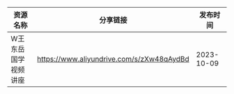 | 资源名称       | 分享链接                                      | 发布时间       |
| ---------- | ----------------------------------------- | ---------- |
| W王东岳国学视频讲座 | https://www.aliyundrive.com/s/zXw48qAydBd | 2023-10-09 |
